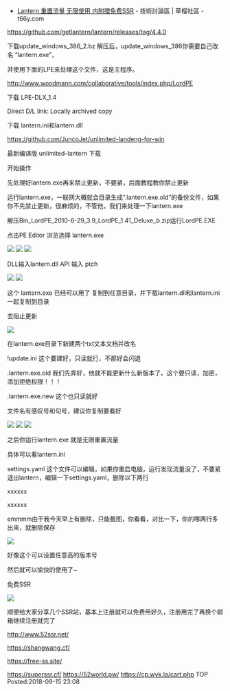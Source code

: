- [Lantern 重置流量 无限使用 内附赠免费SSR](https://t66y.com/htm_data/7/1809/3277866.html) - 技術討論區 | 草榴社區 - t66y.com


https://github.com/getlantern/lantern/releases/tag/4.4.0

下载update_windows_386_2.bz 解压后，update_windows_386你需要自己改名 “lantern.exe”，

并使用下面的LPE来处理这个文件，这是主程序。

http://www.woodmann.com/collaborative/tools/index.php/LordPE

下载 LPE-DLX_1.4

Direct D/L link:    Locally archived copy

下载 lantern.ini和lantern.dll

https://github.com/JuncoJet/unlimited-landeng-for-win

最新编译版 unlimited-lantern 下载

开始操作

先处理好lantern.exe再来禁止更新，不要紧，后面教程教你禁止更新

运行lantern.exe，一联网大概就会目录生成“.lantern.exe.old”的备份文件，如果你不先禁止更新，很麻烦的，不管他，我们来处理一下lantern.exe 

解压Bin_LordPE_2010-6-29_3.9_LordPE_1.41_Deluxe_b.zip运行LordPE.EXE

点击PE Editor 浏览选择 lantern.exe 
 
 
<img src="https://i.ooxx.ooo/2018/09/15/d83c018bccc31073702d2396ec873594.png?raw=true"/>

<img src="https://img.vim-cn.com/4b/f5097246a02e01c5ca286bed75c958f1ec2fc8.png?raw=true"/>
 
<img src="https://i.ooxx.ooo/2018/09/15/e4052b7b57fce95486c79bea83f6bd4f.png?raw=true"/>

DLL输入lantern.dll
API 输入 ptch

<img src="https://i.loli.net/2018/09/15/5b9cff2a91834.png?raw=true"/>

<img src="https://img.vim-cn.com/bd/3b0348dd7232e82b4a87eaedf6ebd7e78e22c9.png?raw=true"/>
 
 
这个 lantern.exe 已经可以用了 复制到任意目录，并下载lantern.dll和lantern.ini 一起复制到目录

去阻止更新

<img src="https://i.ooxx.ooo/2018/09/15/70e8bdcd9f40ce2ca42dd5cd4689c0ab.png?raw=true"/>
 
在lantern.exe目录下新建两个txt文本文档并改名

!update.ini  这个要建好，只读就行，不那好会闪退

.lantern.exe.old  我们先弄好，他就不能更新什么新版本了。这个要只读，加密，添加拒绝权限！！！

.lantern.exe.new 这个也只读就好

文件名有感叹号和句号，建议你复制要看好
 
 <img src="https://thyrsi.com/t6/371/1537015761x-1566680031.png?raw=true"/>

 <img src="https://i.ooxx.ooo/2018/09/15/dec1e46370b83c7ccb03f6935c9071d4.png?raw=true"/>

 <img src="https://img.vim-cn.com/ca/ef4ff616602297587189dc2c1cf43039078428.png?raw=true"/>
 
之后你运行lantern.exe 就是无限重置流量

具体可以看lantern.ini 

settings.yaml 这个文件可以编辑，如果你重启电脑，运行发现流量没了，不要紧退出lantern，编辑一下settings.yaml，删除以下两行

xxxxxx

xxxxxx

emmmm由于我今天早上有删除，只能截图，你看看，对比一下，你的哪两行多出来，就删除保存
 
 <img src="https://thyrsi.com/t6/371/1537015761x-1566680031.png?raw=true"/>
 
好像这个可以设置任意高的版本号

然后就可以愉快的使用了~

免费SSR
 
 <img src="https://thyrsi.com/t6/371/1537016181x-1922735559.png?raw=true"/>

顺便给大家分享几个SSR站，基本上注册就可以免费用好久，注册用完了再换个邮箱继续注册就完了

http://www.52ssr.net/

https://shangwang.cf/

https://free-ss.site/

https://superssr.cf/
https://52world.pw/
https://cp.wyk.la/cart.php
TOP Posted:2018-09-15 23:08 
